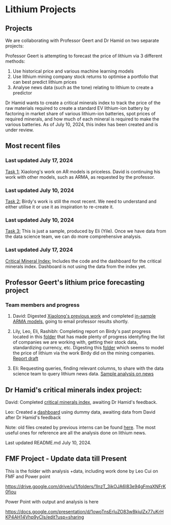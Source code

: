 # Lithium Projects

## Projects

We are collaborating with Professor Geert and Dr Hamid on two separate projects: 

Professor Geert is attempting to forecast the price of lithium via 3 different methods: 
1. Use historical price and various machine learning models
2. Use lithium mining company stock returns to optimise a portfolio that can best predict lithium prices
3. Analyse news data (such as the tone) relating to lithium to create a predictor

Dr Hamid wants to create a critical minerals index to track the price of the raw materials required to create a standard EV lithium-ion battery by factoring in market share of various lithium-ion batteries, spot prices of required minerals, and how much of each mineral is required to make the various batteries. As of July 10, 2024, this index has been created and is under review. 

## Most recent files

### Last updated July 17, 2024
[Task 1:](_task_1-geert) Xiaolong's work on AR models is priceless. David is continuing his work with other models, such as ARMA, as requested by the professor. 

### Last updated July 10, 2024
[Task 2:](_task_2-geert) Birdy's work is still the most recent. We need to understand and either utilise it or use it as inspiration to re-create it. 

### Last updated July 10, 2024
[Task 3:](_task_3-geert) This is just a sample, produced by Eli (Yile). Once we have data from the data science team, we can do more comprehensive analysis.

### Last updated July 17, 2024
[Critical Mineral Index:](_critical_minerals_index-hamid) Includes the code and the dashboard for the critical minerals index. Dashboard is not using the data from the index yet. 

## Professor Geert's lithium price forecasting project

### Team members and progress

1. David: Digested [Xiaolong's previous work](lithium_price_forecasting-xiaolong) and completed [in-sample ARMA models](lithium_price_forecasting_task_1-david), going to email professor results shortly. 

2. Lily, Leo, Eli, Rashibh: Completing report on Birdy's past progress located in this [folder](task_2-birdy) that has made plenty of progress identyfing the list of companies we are working with, getting their stock data, standardizing currency, etc. Digesting this [folder](lithium_modeling-birdy) which seems to model the price of lithium via the work Birdy did on the mining companies. [Report draft](https://docs.google.com/document/d/1myFQFSVuQ_tHTvWgkNcGBxey5LqDplX-aIeF9RMK_8U/edit)

3. Eli: Requesting queries, finding relevant columns, to share with the data science team to query lithium news data. [Sample analysis on news](lithium_news_analysis-yile/Sample.ipynb)

## Dr Hamid's critical minerals index project:

David: Completed [critical minerals index](critical_minerals_index-david), awaiting Dr Hamid's feedback. 

Leo: Created a [dashboard](critical_minerals_index_dashboard-leo/LeoWang-Critical_Minerals_Dashboard) using dummy data, awaiting data from David after Dr Hamid's feedback

Note: old files created by previous interns can be found [here](old_files). The most useful ones for reference are all the analysis done on lithium news. 

Last updated README.md July 10, 2024. 

## FMF Project  - Update data till Present 

This is the folder with analysis +data, including work done by Leo Cui on FMF and Power point 

https://drive.google.com/drive/u/1/folders/1lnzT_3ikOJA6I83e94gFmqXNFrK0fiou

Power Point with output and analysis is here

https://docs.google.com/presentation/d/1owoTnsErIuZO83w8kjulZx77uKrHKP4AH14Vhp9yCIs/edit?usp=sharing








